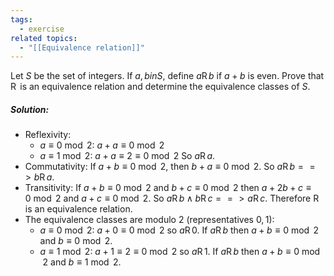 ```yaml
---
tags:
  - exercise
related topics:
  - "[[Equivalence relation]]"
---
```

Let $S$ be the set of integers. If $a, b in S$, define $a\operatorname{R}b$ if $a + b$ is even. Prove that $\operatorname{R}$ is an equivalence relation and determine the equivalence classes of $S$.
##### Solution:
- Reflexivity:
	- $a\equiv 0 \ \operatorname{mod}\ 2$:
		$a+a\equiv 0 \ \operatorname{mod}\ 2$
	- $a\equiv 1 \ \operatorname{mod}\ 2$:
		$a+a\equiv 2 \equiv 0 \ \operatorname{mod}\ 2$
	So $a\operatorname{R} a$.
- Commutativity:
	If $a + b \equiv 0\ \operatorname{mod}\ 2$, then $b + a \equiv 0\ \operatorname{mod}\ 2$. So $a\operatorname{R}b ==> b\operatorname{R}a$.
- Transitivity:
	If $a + b \equiv 0\ \operatorname{mod}\ 2$ and $b + c \equiv 0\ \operatorname{mod}\ 2$ then $a + 2b + c \equiv 0\ \operatorname{mod}\ 2$ and $a + c \equiv 0\ \operatorname{mod}\ 2$. So $a\operatorname{R} b \land b\operatorname{R} c ==> a\operatorname{R} c$.
Therefore $\operatorname{R}$ is an equivalence relation.
- The equivalence classes are modulo 2 (representatives $0,1$):
	- $a\equiv 0 \ \operatorname{mod}\ 2$:
		$a + 0\equiv 0 \ \operatorname{mod}\ 2$ so $a\operatorname{R}0$. If $a\operatorname{R}b$ then $a+b\equiv 0 \ \operatorname{mod}\ 2$ and $b\equiv 0 \ \operatorname{mod}\ 2$.
	- $a\equiv 1 \ \operatorname{mod}\ 2$:
		$a + 1\equiv 2 \equiv 0 \ \operatorname{mod}\ 2$ so $a\operatorname{R}1$. If $a\operatorname{R}b$ then $a+b\equiv 0 \ \operatorname{mod}\ 2$ and $b\equiv 1 \ \operatorname{mod}\ 2$.